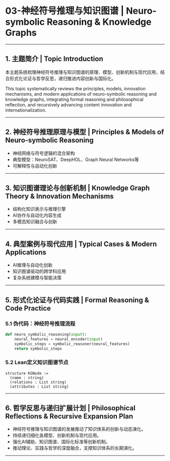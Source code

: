 # 03-神经符号推理与知识图谱 | Neuro-symbolic Reasoning & Knowledge Graphs

---

## 1. 主题简介 | Topic Introduction

本主题系统梳理神经符号推理与知识图谱的原理、模型、创新机制与现代应用，结合形式化论证与哲学反思，递归推进内容创新与国际化。

This topic systematically reviews the principles, models, innovation mechanisms, and modern applications of neuro-symbolic reasoning and knowledge graphs, integrating formal reasoning and philosophical reflection, and recursively advancing content innovation and internationalization.

---

## 2. 神经符号推理原理与模型 | Principles & Models of Neuro-symbolic Reasoning

- 神经网络与符号逻辑的混合架构
- 典型模型：NeuroSAT、DeepHOL、Graph Neural Networks等
- 可解释性与自动化创新

---

## 3. 知识图谱理论与创新机制 | Knowledge Graph Theory & Innovation Mechanisms

- 结构化知识表示与推理引擎
- AI协作与自动化内容生成
- 多模态知识融合与创新

---

## 4. 典型案例与现代应用 | Typical Cases & Modern Applications

- AI推理与自动化创新
- 知识图谱驱动的跨学科应用
- 复杂系统建模与智能决策

---

## 5. 形式化论证与代码实践 | Formal Reasoning & Code Practice

### 5.1 伪代码：神经符号推理流程

```python
def neuro_symbolic_reasoning(input):
    neural_features = neural_encoder(input)
    symbolic_steps = symbolic_reasoner(neural_features)
    return symbolic_steps
```

### 5.2 Lean定义知识图谱节点

```lean
structure KGNode :=
  (name : string)
  (relations : List string)
  (attributes : List string)
```

---

## 6. 哲学反思与递归扩展计划 | Philosophical Reflections & Recursive Expansion Plan

- 神经符号推理与知识图谱的发展推动了知识体系的创新与动态演化。
- 持续递归细化各模型、创新机制与现代应用。
- 强化AI辅助、知识图谱、国际化标准等创新机制。
- 推动理论、实践与哲学的深度融合，支撑知识体系的长期演化。

---
